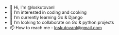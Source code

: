 - 👋 Hi, I’m @loskutovanl
- 👀 I’m interested in coding and cooking
- 🌱 I’m currently learning Go & Django
- 💞️ I’m looking to collaborate on Go & python projects
- 📫 How to reach me - loskutovanl@gmail.com

